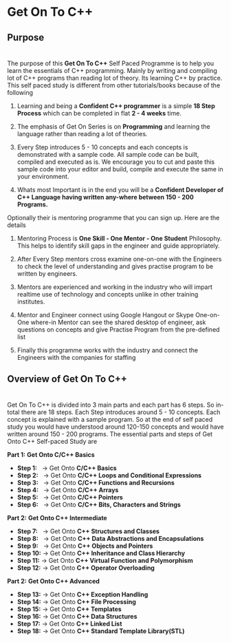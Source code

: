 # Get On To C++

## Purpose
#  
The purpose of this **Get On To C++** Self Paced Programme is to help you learn the essentials of C++ programming. Mainly by writing and compiling lot of C++ programs than reading lot of theory. Its learning C++ by practice. This self paced study is different from other tutorials/books because of the following

1. Learning and being a **Confident C++ programmer** is a simple **18 Step Process** which can be completed in flat **2 - 4 weeks** time.

2. The emphasis of Get On Series is on **Programming** and learning the language rather than reading a lot of theories.

3. Every Step introduces 5 - 10 concepts and each concepts is demonstrated with a sample code. All sample code can be built, compiled and executed as is. We encourage you to cut and paste this sample code into your editor and build, compile and execute the same in your environment.

4. Whats most Important is in the end you will be a **Confident Developer of C++ Language having written any-where between 150 - 200 Programs.**

Optionally their is mentoring programme that you can sign up. Here are the details

1. Mentoring Process is **One Skill - One Mentor - One Student** Philosophy. This helps to identify skill gaps in the engineer and guide appropriately.

2. After Every Step mentors cross examine one-on-one with the Engineers to check the level of understanding and gives practise program to be written by engineers.

3. Mentors are experienced and working in the industry who will impart realtime use of technology and concepts unlike in other training institutes.

4. Mentor and Engineer connect using Google Hangout or Skype One-on-One where-in Mentor can see the shared desktop of engineer, ask questions on concepts and give Practise Program from the pre-defined list

5. Finally this programme works with the industry and connect the Engineers with the companies for staffing

<a name="steps_overview"/></a>
## Overview of Get On To C++
#  
Get On To C++ is divided into 3 main parts and each part has 6 steps. So in-total there are 18 steps. Each Step introduces around 5 - 10 concepts. Each concept is explained with a sample program. So at the end of self paced study you would have understood around 120-150 concepts and would have written around 150 - 200 programs. The essential parts and steps of Get Onto C++ Self-paced Study are

**Part 1:** **Get Onto C/C++ Basics**

- **Step 1:**&nbsp;&nbsp;  -> Get Onto **C/C++ Basics**
- **Step 2:**&nbsp;&nbsp;  -> Get Onto **C/C++ Loops and Conditional Expressions**
- **Step 3:**&nbsp;&nbsp;  -> Get Onto **C/C++ Functions and Recursions**
- **Step 4:**&nbsp;&nbsp;  -> Get Onto **C/C++ Arrays**
- **Step 5:**&nbsp;&nbsp;  -> Get Onto **C/C++ Pointers**
- **Step 6:**&nbsp;&nbsp;  -> Get Onto **C/C++ Bits, Characters and Strings**

**Part 2:** **Get Onto C++ Intermediate**

- **Step 7:**&nbsp;&nbsp;  -> Get Onto **C++ Structures and Classes**
- **Step 8:**&nbsp;&nbsp;  -> Get Onto **C++ Data Abstractions and Encapsulations**
- **Step 9:**&nbsp;&nbsp;  -> Get Onto **C++ Objects and Pointers**
- **Step 10:**    -> Get Onto **C++ Inheritance and Class Hierarchy**
- **Step 11:**    -> Get Onto **C++ Virtual Function and Polymorphism**
- **Step 12:**    -> Get Onto **C++ Operator Overloading**
   
**Part 2:** **Get Onto C++ Advanced**

- **Step 13:**    -> Get Onto **C++ Exception Handling**
- **Step 14:**    -> Get Onto **C++ File Processing**
- **Step 15:**    -> Get Onto **C++ Templates**
- **Step 16:**    -> Get Onto **C++ Data Structures**
- **Step 17:**    -> Get Onto **C++ Linked List**
- **Step 18:**    -> Get Onto **C++ Standard Template Library(STL)**







